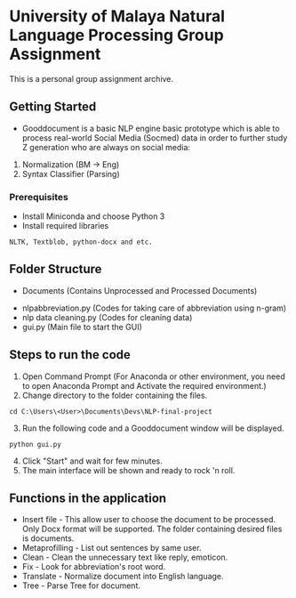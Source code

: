 # University of Malaya Natural Language Processing Group Assignment

This is a personal group assignment archive.

## Getting Started

* Gooddocument is a basic NLP engine basic prototype which is able to process real-world Social Media (Socmed) data in order to further study Z generation who are always on social media:
1. Normalization (BM -> Eng)
2. Syntax Classifier (Parsing)

### Prerequisites

* Install Miniconda and choose Python 3
* Install required libraries

```
NLTK, Textblob, python-docx and etc.
```



## Folder Structure
 - Documents (Contains Unprocessed and Processed Documents)
 * nlpabbreviation.py (Codes for taking care of abbreviation using n-gram)
 * nlp data cleaning.py (Codes for cleaning data)
 * gui.py (Main file to start the GUI)

 ## Steps to run the code
 1. Open Command Prompt (For Anaconda or other environment, you need to open Anaconda Prompt and Activate the required environment.)
 2. Change directory to the folder containing the files.
 ```
 cd C:\Users\<User>\Documents\Devs\NLP-final-project
 ```
 3. Run the following code and a Gooddocument window will be displayed.
 
 ```
 python gui.py
 ```
 4. Click "Start" and wait for few minutes.
 5. The main interface will be shown and ready to rock 'n roll.

## Functions in the application
* Insert file - This allow user to choose the document to be processed. Only Docx format will be supported. The folder containing desired files is documents.
* Metaprofilling - List out sentences by same user.
* Clean - Clean the unnecessary text like reply, emoticon.
* Fix - Look for abbreviation's root word.
* Translate - Normalize document into English language.
* Tree - Parse Tree for document.

